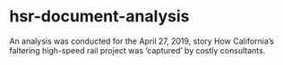 # hsr-document-analysis
An analysis was conducted for the April 27, 2019, story How California’s faltering high-speed rail project was ‘captured’ by costly consultants.

